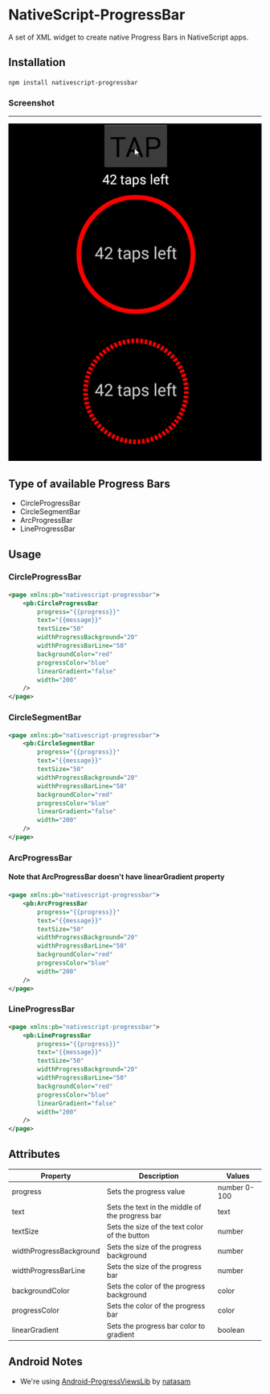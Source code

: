 # NativeScript-ProgressBar
A set of XML widget to create native Progress Bars in NativeScript apps.

## Installation
`npm install nativescript-progressbar`

### Screenshot
---------------
![Animated Progress Bars](screens/ProgressBars.gif)

## Type of available Progress Bars
* CircleProgressBar
* CircleSegmentBar
* ArcProgressBar
* LineProgressBar

## Usage

### CircleProgressBar

```XML
<page xmlns:pb="nativescript-progressbar">
    <pb:CircleProgressBar
        progress="{{progress}}"
        text="{{message}}"
        textSize="50"
        widthProgressBackground="20"
        widthProgressBarLine="50"
        backgroundColor="red"
        progressColor="blue"
        linearGradient="false"
        width="200"
    />
</page>
```

### CircleSegmentBar

```XML
<page xmlns:pb="nativescript-progressbar">
    <pb:CircleSegmentBar
        progress="{{progress}}"
        text="{{message}}"
        textSize="50"
        widthProgressBackground="20"
        widthProgressBarLine="50"
        backgroundColor="red"
        progressColor="blue"
        linearGradient="false"
        width="200"
    />
</page>
```

### ArcProgressBar

#### Note that ArcProgressBar doesn't have linearGradient property

```XML
<page xmlns:pb="nativescript-progressbar">
    <pb:ArcProgressBar
        progress="{{progress}}"
        text="{{message}}"
        textSize="50"
        widthProgressBackground="20"
        widthProgressBarLine="50"
        backgroundColor="red"
        progressColor="blue"
        width="200"
    />
</page>
```

### LineProgressBar

```XML
<page xmlns:pb="nativescript-progressbar">
    <pb:LineProgressBar
        progress="{{progress}}"
        text="{{message}}"
        textSize="50"
        widthProgressBackground="20"
        widthProgressBarLine="50"
        backgroundColor="red"
        progressColor="blue"
        linearGradient="false"
        width="200"
    />
</page>
```


## Attributes

| Property                | Description                                     | Values       |
|-------------------------|-------------------------------------------------|--------------|
| progress                | Sets the progress value                         | number 0-100 |
| text                    | Sets the text in the middle of the progress bar | text         |
| textSize                | Sets the size of the text  color of the button  | number       |
| widthProgressBackground | Sets the size of the progress background        | number       |
| widthProgressBarLine    | Sets the size of the progress bar               | number       |
| backgroundColor         | Sets the color of the progress background       | color        |
| progressColor           | Sets the color of the progress bar              | color        |
| linearGradient          | Sets the progress bar color to gradient         | boolean      |
               

## Android Notes
- We're using [Android-ProgressViewsLib](https://android-arsenal.com/details/1/3186) by [natasam](https://android-arsenal.com/user/natasam)
